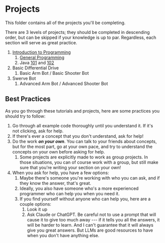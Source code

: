 # Projects

This folder contains all of the projects you'll be completing.

There are 3 levels of projects; they should be completed in descending order, but can be skipped if your knowledge is up to par. Regardless, each section will serve as great practice.

1. [Introduction to Programming](/projects/intro-to-programming/README.md)
   1. [General Programming](/projects/intro-to-programming/Programming101.md)
   2. Java [101](/projects/intro-to-programming/Java101.md) and [102](/projects/intro-to-programming/Java102.md)
2. Basic Differential Drive
   1. Basic Arm Bot / Basic Shooter Bot
3. Swerve Bot
   1. Advanced Arm Bot / Advanced Shooter Bot

## Best Practices

As you go through these tutorials and projects, here are some practices you should try to follow:

1. Go through all example code thoroughly until you understand it. If it's not clicking, ask for help.
2. If there's ever a concept that you don't understand, ask for help!
3. Do the work ***on your own***. You can talk to your friends about concepts, but for the most part, go at your own pace, and try to understand the concepts on your own before asking for help.
   1. Some projects are explicitly made to work as group projects. In those situations, you can of course work with a group, but still make sure that you're writing your section on your own!
4. When you ask for help, you have a few options:
   1. Maybe there's someone you're working with who you can ask, and if they know the answer, that's great.
   2. Ideally, you also have someone who's a more experienced programmer who can help you when you need it.
   3. If you find yourself without anyone who can help you, here are a couple options:
      1. Look it up
      2. Ask Claude or ChatGPT. Be careful not to use a prompt that will cause it to give too much away --- if it tells you all the answers, it will be harder to learn. And I can't guarantee that it will always give you great answers. But LLMs are good resources to have when you don't have anything else.
